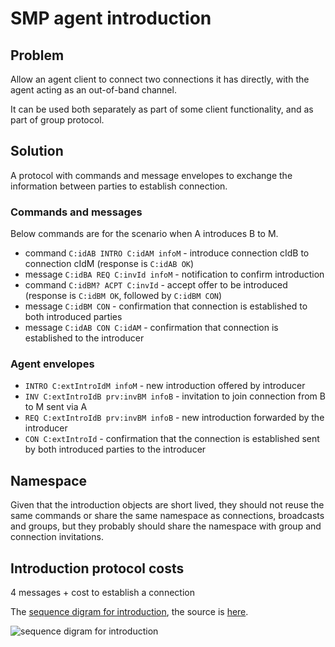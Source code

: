 # SMP agent introduction

## Problem

Allow an agent client to connect two connections it has directly, with the agent acting as an out-of-band channel.

It can be used both separately as part of some client functionality, and as part of group protocol.

## Solution

A protocol with commands and message envelopes to exchange the information between parties to establish connection.

### Commands and messages

Below commands are for the scenario when A introduces B to M.

- command `C:idAB INTRO C:idAM infoM` - introduce connection cIdB to connection cIdM (response is `C:idAB OK`)
- message `C:idBA REQ C:invId infoM` - notification to confirm introduction
- command `C:idBM? ACPT C:invId` - accept offer to be introduced (response is `C:idBM OK`, followed by `C:idBM CON`)
- message `C:idBM CON` - confirmation that connection is established to both introduced parties
- message `C:idAB CON C:idAM` - confirmation that connection is established to the introducer

### Agent envelopes

- `INTRO C:extIntroIdM infoM` - new introduction offered by introducer
- `INV C:extIntroIdB prv:invBM infoB` - invitation to join connection from B to M sent via A
- `REQ C:extIntroIdB prv:invBM infoB` - new introduction forwarded by the introducer
- `CON C:extIntroId` - confirmation that the connection is established sent by both introduced parties to the introducer

## Namespace

Given that the introduction objects are short lived, they should not reuse the same commands or share the same namespace as connections, broadcasts and groups, but they probably should share the namespace with group and connection invitations.

## Introduction protocol costs

4 messages + cost to establish a connection


The [sequence digram for introduction](https://mermaid.ink/img/eyJjb2RlIjoic2VxdWVuY2VEaWFncmFtXG4gIHBhcnRpY2lwYW50IEEgYXMgQWxpY2UgKEEpIC0gdGhlIGludHJvZHVjZXJcbiAgcGFydGljaXBhbnQgQUEgYXMgQWxpY2Unczxicj5hZ2VudCAoQUEpXG4gIHBhcnRpY2lwYW50IEIgYXMgQm9iIChCKSAtIGludHJvZHVjZWRcbiAgcGFydGljaXBhbnQgQkEgYXMgQm9iJ3M8YnI-YWdlbnQgKEJBKVxuICBwYXJ0aWNpcGFudCBNIGFzIE1hcmsgKE0pIC0gaW50cm9kdWNlZCB0b1xuICBwYXJ0aWNpcGFudCBNQSBhcyBNYXJrJ3M8YnI-YWdlbnQgKE1BKVxuXG4gIG5vdGUgb3ZlciBBLCBBQTogMS4gY3JlYXRlIGludHJvZHVjdGlvblxuICBBIC0-PiBBQTogQzppZEFCIElOVFJPIEM6aWRBTSBpbmZvTTxicj4oaWRBQiAtIGNvbm4gYWxpYXMgQSBoYXMgZm9yIEIsPGJyPmlkQU0gLSBmb3IgTSlcbiAgQUEgLT4-IEE6IEM6aWRBQiBPS1xuXG4gIG5vdGUgb3ZlciBBLCBCQTogMi4gc2VuZCBpbnRybyB0byBCb2JcblxuICBBQSAtPj4gQkE6IHZpYSBpZEFCOiBJTlRSTyBDOmV4dEludHJvSWRNIGluZm9NXG4gIEJBIC0-PiBCOiBDOmlkQkEgUkVRIEM6aW50SW50cm9JZE0gaW5mb01cbiAgQiAtPj4gQkE6IEM6aWRCTT8gQUNQVCBDOmludEludHJvSWRNXG4gIEJBIC0-PiBCOiBDOmlkQk0gT0tcblxuICBub3RlIG92ZXIgQkE6IDMuIGNyZWF0ZSBjb25uZWN0aW9uIGZvciAgTSBpZEJNXG5cbiAgQkEgLT4-IEFBOiB2aWEgaWRCQTogSU5WIEM6ZXh0SW50cm9JZE0gcHJ2OmludkJNIGluZm9CXG5cbiAgbm90ZSBvdmVyIEFBLCBNOiA0LiBzZW5kIGludHJvIHRvIE1hcmtcblxuICBBQSAtPj4gTUE6IHZpYSBpZEFNOiBSRVEgQzpleHRJbnRyb0lkQiBwcnY6aW52Qk0gaW5mb0JcblxuICBub3RlIG92ZXIgTUEsIEI6IDUuIE1hcmsgY29ubmVjdHMgdG8gQm9iXG5cbiAgTUEgLT4-IE06IEM6aWRNQSBSRVEgQzppbnRJbnRyb0lkQiBpbmZvQlxuICBNIC0-PiBNQTogQzppZE1CPyBBQ1BUIEM6aW50SW50cm9JZEJcbiAgTUEgLT4-IE06IEM6aWRNQiBPS1xuXG4gIE1BIC0-PiBCQTogIGVzdGFibGlzaCBjb25uZWN0aW9uIGlkQk0gLT4gaWRNQlxuXG4gIG5vdGUgb3ZlciBBLCBNQTogNi4gbm90aWZ5IGFsbCBjbGllbnRzXG5cbiAgTUEgLT4-IE06IEM6aWRNQiBDT05cbiAgTUEgLT4-IEFBOiB2aWEgaWRNQTogQ09OIEM6ZXh0SW50cm9JZEJcbiAgQkEgLT4-IEI6IEM6aWRCTSBDT05cbiAgQkEgLT4-IEFBOiB2aWEgaWRCQTogQ09OIEM6ZXh0SW50cm9JZEJcbiAgQUEgLT4-IEE6IEM6aWRBQiBDT04gQzppZEFNXG4iLCJtZXJtYWlkIjp7fSwidXBkYXRlRWRpdG9yIjpmYWxzZX0), the source is [here](./intro.mmd).

![sequence digram for introduction](https://mermaid.ink/svg/eyJjb2RlIjoic2VxdWVuY2VEaWFncmFtXG4gIHBhcnRpY2lwYW50IEEgYXMgQWxpY2UgKEEpIC0gdGhlIGludHJvZHVjZXJcbiAgcGFydGljaXBhbnQgQUEgYXMgQWxpY2Unczxicj5hZ2VudCAoQUEpXG4gIHBhcnRpY2lwYW50IEIgYXMgQm9iIChCKSAtIGludHJvZHVjZWRcbiAgcGFydGljaXBhbnQgQkEgYXMgQm9iJ3M8YnI-YWdlbnQgKEJBKVxuICBwYXJ0aWNpcGFudCBNIGFzIE1hcmsgKE0pIC0gaW50cm9kdWNlZCB0b1xuICBwYXJ0aWNpcGFudCBNQSBhcyBNYXJrJ3M8YnI-YWdlbnQgKE1BKVxuXG4gIG5vdGUgb3ZlciBBLCBBQTogMS4gY3JlYXRlIGludHJvZHVjdGlvblxuICBBIC0-PiBBQTogQzppZEFCIElOVFJPIEM6aWRBTSBpbmZvTTxicj4oaWRBQiAtIGNvbm4gYWxpYXMgQSBoYXMgZm9yIEIsPGJyPmlkQU0gLSBmb3IgTSlcbiAgQUEgLT4-IEE6IEM6aWRBQiBPS1xuXG4gIG5vdGUgb3ZlciBBLCBCQTogMi4gc2VuZCBpbnRybyB0byBCb2JcblxuICBBQSAtPj4gQkE6IHZpYSBpZEFCOiBJTlRSTyBDOmV4dEludHJvSWRNIGluZm9NXG4gIEJBIC0-PiBCOiBDOmlkQkEgUkVRIEM6aW50SW50cm9JZE0gaW5mb01cbiAgQiAtPj4gQkE6IEM6aWRCTT8gQUNQVCBDOmludEludHJvSWRNXG4gIEJBIC0-PiBCOiBDOmlkQk0gT0tcblxuICBub3RlIG92ZXIgQkE6IDMuIGNyZWF0ZSBjb25uZWN0aW9uIGZvciAgTSBpZEJNXG5cbiAgQkEgLT4-IEFBOiB2aWEgaWRCQTogSU5WIEM6ZXh0SW50cm9JZE0gcHJ2OmludkJNIGluZm9CXG5cbiAgbm90ZSBvdmVyIEFBLCBNOiA0LiBzZW5kIGludHJvIHRvIE1hcmtcblxuICBBQSAtPj4gTUE6IHZpYSBpZEFNOiBSRVEgQzpleHRJbnRyb0lkQiBwcnY6aW52Qk0gaW5mb0JcblxuICBub3RlIG92ZXIgTUEsIEI6IDUuIE1hcmsgY29ubmVjdHMgdG8gQm9iXG5cbiAgTUEgLT4-IE06IEM6aWRNQSBSRVEgQzppbnRJbnRyb0lkQiBpbmZvQlxuICBNIC0-PiBNQTogQzppZE1CPyBBQ1BUIEM6aW50SW50cm9JZEJcbiAgTUEgLT4-IE06IEM6aWRNQiBPS1xuXG4gIE1BIC0-PiBCQTogIGVzdGFibGlzaCBjb25uZWN0aW9uIGlkQk0gLT4gaWRNQlxuXG4gIG5vdGUgb3ZlciBBLCBNQTogNi4gbm90aWZ5IGFsbCBjbGllbnRzXG5cbiAgTUEgLT4-IE06IEM6aWRNQiBDT05cbiAgTUEgLT4-IEFBOiB2aWEgaWRNQTogQ09OIEM6ZXh0SW50cm9JZEJcbiAgQkEgLT4-IEI6IEM6aWRCTSBDT05cbiAgQkEgLT4-IEFBOiB2aWEgaWRCQTogQ09OIEM6ZXh0SW50cm9JZEJcbiAgQUEgLT4-IEE6IEM6aWRBQiBDT04gQzppZEFNXG4iLCJtZXJtYWlkIjp7fSwidXBkYXRlRWRpdG9yIjpmYWxzZX0)
